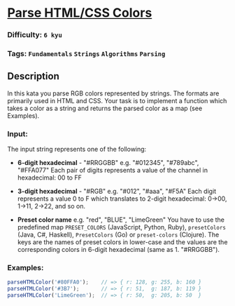 # [Parse HTML/CSS Colors](https://www.codewars.com/kata/58b57ae2724e3c63df000006)

### Difficulty: `6 kyu`
 
### Tags: `Fundamentals` `Strings` `Algorithms` `Parsing`

## Description

In this kata you parse RGB colors represented by strings. The formats are primarily used in HTML and CSS. Your task is to implement a function which takes a color as a string and returns the parsed color as a map (see Examples).

### Input:
The input string represents one of the following:

- **6-digit hexadecimal** - "#RRGGBB"
    e.g. "#012345", "#789abc", "#FFA077"
    Each pair of digits represents a value of the channel in hexadecimal: 00 to FF

- **3-digit hexadecimal** - "#RGB"
    e.g. "#012", "#aaa", "#F5A"
    Each digit represents a value 0 to F which translates to 2-digit hexadecimal: 0->00, 1->11, 2->22, and so on.

- **Preset color name**
    e.g. "red", "BLUE", "LimeGreen"
    You have to use the predefined map `PRESET_COLORS` (JavaScript, Python, Ruby), `presetColors` (Java, C#, Haskell), `PresetColors` (Go) or `preset-colors` (Clojure). The keys are the names of preset colors in lower-case and the values are the corresponding colors in 6-digit hexadecimal (same as 1. "#RRGGBB").
    
### Examples:

```js
parseHTMLColor('#80FFA0');    // => { r: 128, g: 255, b: 160 }
parseHTMLColor('#3B7');       // => { r: 51,  g: 187, b: 119 }
parseHTMLColor('LimeGreen');  // => { r: 50,  g: 205, b: 50  }
```